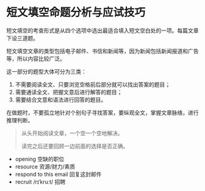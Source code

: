 # 短文填空命题分析与应试技巧

短文填空的考查形式是从四个选项中选出最适合填入短文空白处的一项。每篇文章下设三道题。

短文填空文章的类型包括电子邮件、书信和新闻等，因为新闻包括新闻报道和广告等，所以内容比较广泛。

这一部分的题型大体可分为三类：

1. 不需要阅读全文、只要浏览空格前后部分就可以找出答案的题目；
2. 需要通读全文、把握文意后进行解答的题目；
3. 需要结合文意和语法进行回答的题目。

在做题时，不要孤立地针对个别句子寻找答案，要纵观全文，掌握文章脉络，进行推理判断。

> 从头开始阅读文章，一个空一个空地解决。
>
> 读完之后还要回顾一边前面的选择是否正确。

- opening 空缺的职位
- resource 资源/财力/素质
- respond to this email 回复这封邮件
- recruit /rɪˈkruːt/ 招聘
